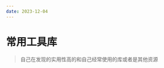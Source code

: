```yaml
---
date: 2023-12-04
---
```


<script setup>
import { tools } from '../.vitepress/theme/data/tools.ts'
</script>

# 常用工具库

> 自己在发现的实用性高的和自己经常使用的库或者是其他资源

<LNavLinks
  v-for="{ title, items } in tools"
  :key="title"
  :title="title"
  :items="items"
/>

<style scoped>
.content-container {
  margin: 0 auto;
}
</style>
